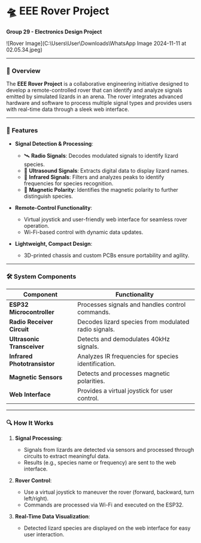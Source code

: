 # 🛸 EEE Rover Project

**Group 29 - Electronics Design Project**

![Rover Image](C:\Users\User\Downloads\WhatsApp Image 2024-11-11 at 02.05.34.jpeg)

---

### 🌟 **Overview**
The **EEE Rover Project** is a collaborative engineering initiative designed to develop a remote-controlled rover that can identify and analyze signals emitted by simulated lizards in an arena. The rover integrates advanced hardware and software to process multiple signal types and provides users with real-time data through a sleek web interface.

---

### 🚀 **Features**
- **Signal Detection & Processing**:
  - 🛰️ **Radio Signals**: Decodes modulated signals to identify lizard species.
  - 📡 **Ultrasound Signals**: Extracts digital data to display lizard names.
  - 🌈 **Infrared Signals**: Filters and analyzes peaks to identify frequencies for species recognition.
  - 🧲 **Magnetic Polarity**: Identifies the magnetic polarity to further distinguish species.

- **Remote-Control Functionality**:
  - Virtual joystick and user-friendly web interface for seamless rover operation.
  - Wi-Fi-based control with dynamic data updates.

- **Lightweight, Compact Design**:
  - 3D-printed chassis and custom PCBs ensure portability and agility.

---

### 🛠️ **System Components**
| Component                 | Functionality                       |
|---------------------------|-------------------------------------|
| **ESP32 Microcontroller** | Processes signals and handles control commands. |
| **Radio Receiver Circuit**| Decodes lizard species from modulated radio signals. |
| **Ultrasonic Transceiver**| Detects and demodulates 40kHz signals. |
| **Infrared Phototransistor**| Analyzes IR frequencies for species identification. |
| **Magnetic Sensors**      | Detects and processes magnetic polarities. |
| **Web Interface**         | Provides a virtual joystick for user control. |

---

### 🔍 **How It Works**
1. **Signal Processing**:
   - Signals from lizards are detected via sensors and processed through circuits to extract meaningful data.
   - Results (e.g., species name or frequency) are sent to the web interface.
   
2. **Rover Control**:
   - Use a virtual joystick to maneuver the rover (forward, backward, turn left/right).
   - Commands are processed via Wi-Fi and executed on the ESP32.

3. **Real-Time Data Visualization**:
   - Detected lizard species are displayed on the web interface for easy user interaction.

